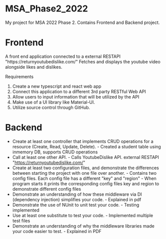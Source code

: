 # MSA_Phase2_2022
My project for MSA 2022 Phase 2. Contains Frontend and Backend project. 

<h1> Frontend </h1>
A front end application connected to a external RESTAPI "https://returnyoutubedislike.com/"
Fetches and displays the youtube video alongside likes and dislikes. 

Requirements
1) Create a new typescript and react web app
2) Connect this application to a different 3rd party RESTful Web API
3) Allow users to input information that will be utilized by the API
4) Make use of a UI library like Material-UI.
5) Utilize source control through GitHub.


<h1> Backend </h1>

- Create at least one controller that implements CRUD operations for a resource (Create, Read, Update, Delete).
        - Created a student table using inmemory DB, supports CRUD operations
- Call at least one other API.
        - Calls YoutubeDislike API. external RESTAPI "https://returnyoutubedislike.com/"
- Create at least two configuration files, and demonstrate the differences between starting the project with one file over another.
        - Contains two config files. Each config file has a different "key" and "region"
        - When program starts it prints the corresponding config files key and region to demonstrate different config files        
- Demonstrate an understanding of how these middleware via DI (dependency injection) simplifies your code.
        - Explained in pdf
- Demonstrate the use of NUnit to unit test your code.
        - Testing implemented
- Use at least one substitute to test your code.
        - Implemented multiple test files
- Demonstrate an understanding of why the middleware libraries made your code easier to test.
        - Explained in PDF
